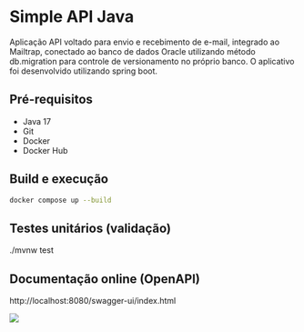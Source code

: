 # Simple API Java

Aplicação API voltado para envio e recebimento de e-mail, integrado ao Mailtrap, conectado ao banco de dados Oracle utilizando método db.migration para controle de versionamento no próprio banco.
O aplicativo foi desenvolvido utilizando spring boot.

## Pré-requisitos

- Java 17
- Git
- Docker
- Docker Hub

## Build e execução

```sh
docker compose up --build
```

## Testes unitários (validação)

./mvnw test


## Documentação online (OpenAPI)

http://localhost:8080/swagger-ui/index.html

![](/assets/images/swagger.png)